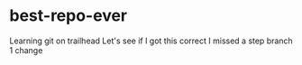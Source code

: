 # best-repo-ever
Learning git on trailhead
Let's see if I got this correct
I missed a step
branch 1 change